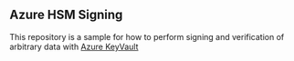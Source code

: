 ## Azure HSM Signing

This repository is a sample for how to perform signing and verification of arbitrary data with [Azure KeyVault](https://azure.microsoft.com/en-us/services/key-vault/)
